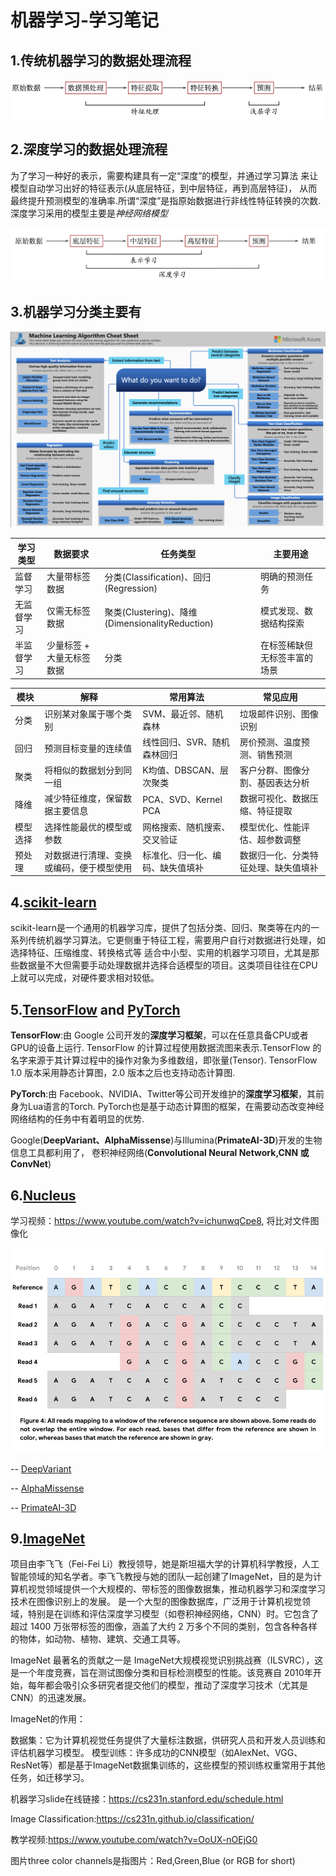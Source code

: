 # 机器学习-学习笔记

## 1.传统机器学习的数据处理流程

![tradition](./pic/tradition.png)

## 2.深度学习的数据处理流程

为了学习一种好的表示，需要构建具有一定“深度”的模型，并通过学习算法 来让模型自动学习出好的特征表示(从底层特征，到中层特征，再到高层特征)， 
从而最终提升预测模型的准确率.所谓“深度”是指原始数据进行非线性特征转换的次数.深度学习采用的模型主要是*神经网络模型*

![deep_learning](DeepVariant/deep_learning.png)

## 3.机器学习分类主要有

![Machine_Learning_Algorithm_Cheat_Sheet](./pic/Machine_Learning_Algorithm_Cheat_Sheet.png)

|学习类型| 	数据要求          | 	任务类型  |	主要用途|
|-------|----------------|--------|-|
|监督学习	| 大量带标签数据        | 	分类(Classification)、回归(Regression)	 |明确的预测任务|
|无监督学习	| 仅需无标签数据        | 	聚类(Clustering)、降维(DimensionalityReduction)|模式发现、数据结构探索|
|半监督学习	| 少量标签 + 大量无标签数据 | 	分类	   |在标签稀缺但无标签丰富的场景|

| 模块   |	解释	|常用算法	|常见应用|
|------|----------------|--------|-|
| 分类	  |识别某对象属于哪个类别|	SVM、最近邻、随机森林|	垃圾邮件识别、图像识别|
| 回归	  |预测目标变量的连续值|	线性回归、SVR、随机森林回归|	房价预测、温度预测、销售预测|
| 聚类	  |将相似的数据划分到同一组|	K均值、DBSCAN、层次聚类|	客户分群、图像分割、基因表达分析|
| 降维	  |减少特征维度，保留数据主要信息|	PCA、SVD、Kernel PCA|	数据可视化、数据压缩、特征提取|
| 模型选择 |	选择性能最优的模型或参数|	网格搜索、随机搜索、交叉验证|	模型优化、性能评估、超参数调整|
| 预处理  |	对数据进行清理、变换或编码，便于模型使用|	标准化、归一化、编码、缺失值填补|	数据归一化、分类特征处理、缺失值填补|

## 4.[scikit-learn](https://scikit-learn.org)

scikit-learn是一个通用的机器学习库，提供了包括分类、回归、聚类等在内的一系列传统机器学习算法。它更侧重于特征工程，需要用户自行对数据进行处理，如选择特征、压缩维度、转换格式等
适合中小型、实用的机器学习项目，尤其是那些数据量不大但需要手动处理数据并选择合适模型的项目。这类项目往往在CPU上就可以完成，对硬件要求相对较低。

## 5.[TensorFlow](https://www.tensorflow.org/?hl=zh-cn) and [PyTorch](https://pytorch.ac.cn)

**TensorFlow**:由 Google 公司开发的**深度学习框架**，可以在任意具备CPU或者GPU的设备上运行.
TensorFlow 的计算过程使用数据流图来表示.TensorFlow 的名字来源于其计算过程中的操作对象为多维数组，即张量(Tensor).
TensorFlow 1.0 版本采用静态计算图，2.0 版本之后也支持动态计算图.

**PyTorch**:由 Facebook、NVIDIA、Twitter等公司开发维护的**深度学习框架**，其前身为Lua语言的Torch.
PyTorch也是基于动态计算图的框架，在需要动态改变神经网络结构的任务中有着明显的优势.

Google(**DeepVariant、AlphaMissense**)与Illumina(**PrimateAI-3D**)开发的生物信息工具都利用了，
卷积神经网络(**Convolutional Neural Network,CNN 或 ConvNet**)

## 6.[Nucleus](https://github.com/google/nucleus)
学习视频：https://www.youtube.com/watch?v=ichunwqCpe8, 将比对文件图像化

![Consensus-Based Error Correction](./pic/Nucleus.jpg)

-- [DeepVariant](./DeepVariant/README.md)

-- [AlphaMissense](./AlphaMissense/README.md)

-- [PrimateAI-3D](./PrimateAI-3D/README.md)


## 9.[ImageNet](https://www.image-net.org/update-mar-11-2021.php)

项目由李飞飞（Fei-Fei Li）教授领导，她是斯坦福大学的计算机科学教授，人工智能领域的知名学者。李飞飞教授与她的团队一起创建了ImageNet，目的是为计算机视觉领域提供一个大规模的、带标签的图像数据集，推动机器学习和深度学习技术在图像识别上的发展。
是一个大型的图像数据库，广泛用于计算机视觉领域，特别是在训练和评估深度学习模型（如卷积神经网络，CNN）时。它包含了超过 1400 万张带标签的图像，涵盖了大约 2 万多个不同的类别，包含各种各样的物体，如动物、植物、建筑、交通工具等。

ImageNet 最著名的贡献之一是 ImageNet大规模视觉识别挑战赛（ILSVRC），这是一个年度竞赛，旨在测试图像分类和目标检测模型的性能。该竞赛自 2010年开始，每年都会吸引众多研究者提交他们的模型，推动了深度学习技术（尤其是CNN）的迅速发展。

ImageNet的作用：

数据集：它为计算机视觉任务提供了大量标注数据，供研究人员和开发人员训练和评估机器学习模型。
模型训练：许多成功的CNN模型（如AlexNet、VGG、ResNet等）都是基于ImageNet数据集训练的，这些模型的预训练权重常用于其他任务，如迁移学习。

机器学习slide在线链接：https://cs231n.stanford.edu/schedule.html

Image Classification:https://cs231n.github.io/classification/

教学视频:https://www.youtube.com/watch?v=OoUX-nOEjG0

图片three color channels是指图片：Red,Green,Blue (or RGB for short)
